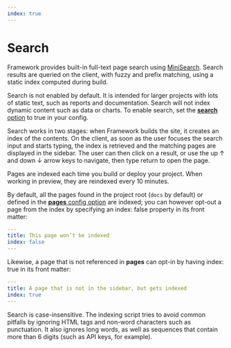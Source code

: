 ```yaml
---
index: true
---
```


# Search

Framework provides built-in full-text page search using [MiniSearch](https://lucaong.github.io/minisearch/). Search results are queried on the client, with fuzzy and prefix matching, using a static index computed during build.

<div class="tip">Search is not enabled by default. It is intended for larger projects with lots of static text, such as reports and documentation. Search will not index dynamic content such as data or charts. To enable search, set the <a href="./config#search"><b>search</b> option</a> to true in your config.</div>

Search works in two stages: when Framework builds the site, it creates an index of the contents. On the client, as soon as the user focuses the search input and starts typing, the index is retrieved and the matching pages are displayed in the sidebar. The user can then click on a result, or use the up ↑ and down ↓ arrow keys to navigate, then type return to open the page.

Pages are indexed each time you build or deploy your project. When working in preview, they are reindexed every 10 minutes.

By default, all the pages found in the project root (`docs` by default) or defined in the [**pages** config option](./config#pages) are indexed; you can however opt-out a page from the index by specifying an index: false property in its front matter:

```yaml
---
title: This page won’t be indexed
index: false
---
```

Likewise, a page that is not referenced in **pages** can opt-in by having index: true in its front matter:

```yaml
---
title: A page that is not in the sidebar, but gets indexed
index: true
---
```

Search is case-insensitive. The indexing script tries to avoid common pitfalls by ignoring HTML tags and non-word characters such as punctuation. It also ignores long words, as well as sequences that contain more than 6 digits (such as API keys, for example).

